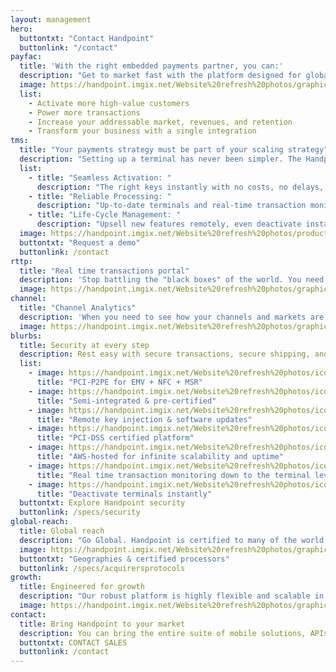 ```yaml
---
layout: management
hero:
  buttontxt: "Contact Handpoint"
  buttonlink: "/contact"
payfac: 
  title: 'With the right embedded payments partner, you can:'
  description: "Get to market fast with the platform designed for global scale"
  image: https://handpoint.imgix.net/Website%20refresh%20photos/graphics/Handpoint%20values%20target.png
  list: 
    - Activate more high-value customers
    - Power more transactions
    - Increase your addressable market, revenues, and retention
    - Transform your business with a single integration
tms: 
  title: "Your payments strategy must be part of your scaling strategy"
  description: "Setting up a terminal has never been simpler. The Handpoint Terminal Management System lets you set up a merchant in minutes.<br>Handpoint's remote key injection, remote software updates, and instant config file building system put the power to control the entire merchant experience in your hands."
  list: 
    - title: "Seamless Activation: "
      description: "The right keys instantly with no costs, no delays, no support"
    - title: "Reliable Processing: "
      description: "Up-to-date terminals and real-time transaction monitoring"
    - title: "Life-Cycle Management: "
      description: "Upsell new features remotely, even deactivate instantly"
  image: https://handpoint.imgix.net/Website%20refresh%20photos/product-images/TMS%20and%20Real%20Time%20Data.png
  buttontxt: "Request a demo"
  buttonlink: /contact
rttp: 
  title: "Real time transactions portal"
  description: 'Stop battling the "black boxes" of the world. You need info and insights right now.<br>With Handpoint, you see every transaction, every message, at the individual terminal level in near real-time: online, downloadable, or via a data integration service.<br>So when you are asked, "Did that transaction go through before the internet went down?" you can make sure your merchants never miss a beat.'
  image: https://handpoint.imgix.net/Website%20refresh%20photos/graphics/Transaction%20data%20why%20access%203%20ways.png
channel: 
  title: "Channel Analytics"
  description: 'When you need to see how your channels and markets are producing in real time, use Handpoint Analytics to get added insights with a suite of pre-configured and customizable reports.'
  image: https://handpoint.imgix.net/Website%20refresh%20photos/graphics/Analytics%20why.png
blurbs:
  title: Security at every step
  description: Rest easy with secure transactions, secure shipping, and secure processing. The layers of our secure solution are designed to protect merchants and cardholders through every touchpoint of the transaction at every stage of the merchant lifecycle.
  list: 
    - image: https://handpoint.imgix.net/Website%20refresh%20photos/icons/ico06.svg
      title: "PCI-P2PE for EMV + NFC + MSR"
    - image: https://handpoint.imgix.net/Website%20refresh%20photos/icons/ico07.svg
      title: "Semi-integrated & pre-certified"
    - image: https://handpoint.imgix.net/Website%20refresh%20photos/icons/ico08.svg
      title: "Remote key injection & software updates"
    - image: https://handpoint.imgix.net/Website%20refresh%20photos/icons/ico09.svg
      title: "PCI-DSS certified platform"
    - image: https://handpoint.imgix.net/Website%20refresh%20photos/icons/ico10.svg
      title: "AWS-hosted for infinite scalability and uptime"
    - image: https://handpoint.imgix.net/Website%20refresh%20photos/icons/ico11.svg
      title: "Real time transaction monitoring down to the terminal level"
    - image: https://handpoint.imgix.net/Website%20refresh%20photos/icons/ico12.svg
      title: "Deactivate terminals instantly"
  buttontxt: Explore Handpoint security
  buttonlink: /specs/security
global-reach: 
  title: Global reach
  description: "Go Global. Handpoint is certified to many of the world's leading acquiring platforms, enabling you to support international merchants and software providers. Multiple currencies are no problem. And if you need to reach a local debit scheme, our terminals can host multiple MIDs/TIDs with dynamic routing."
  image: https://handpoint.imgix.net/Website%20refresh%20photos/graphics/Scalable%20architecture.png
  buttontxt: "Geographies & certified processors"
  buttonlink: /specs/acquirersprotocols
growth:
  title: Engineered for growth
  description: "Our robust platform is highly flexible and scalable in every direction, <br>allowing you to respond to the dynamic payments landscape.<br>If you need a solution customized for your market, Handpoint can add SDKs, terminals, tools, processors, and payment types. The entire Handpoint platform is hosted and PCI-DSS certifed on AWS for infinite scalability, so there is no limit to your potential."
  image: https://handpoint.imgix.net/Website%20refresh%20photos/graphics/managementplatform_engineered_pic.jpg
contact:
  title: Bring Handpoint to your market
  description: You can bring the entire suite of mobile solutions, APIs, and management tools to your market with a single integration to your acquirer.
  buttontxt: CONTACT SALES
  buttonlink: /contact
---
```

